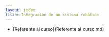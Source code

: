 ```yaml
---
layout: index
title: Integración de un sistema robótico
---
```


* [Referente al curso](Referente al curso.md)

